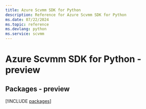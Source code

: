 ```yaml
---
title: Azure Scvmm SDK for Python
description: Reference for Azure Scvmm SDK for Python
ms.date: 07/22/2024
ms.topic: reference
ms.devlang: python
ms.service: scvmm
---
```

# Azure Scvmm SDK for Python - preview
## Packages - preview
[!INCLUDE [packages](scvmm-index.md)]